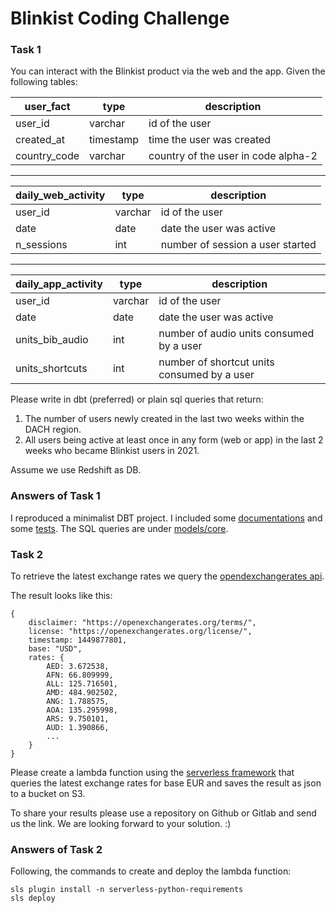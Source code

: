 # Blinkist Coding Challenge

### Task 1

You can interact with the Blinkist product via the web and the app. Given the following tables:

| user_fact    | type      | description                         |
|--------------|-----------|-------------------------------------|
| user_id      | varchar   | id of the user                      |
| created_at   | timestamp | time the user was created           |
| country_code | varchar   | country of the user in code alpha-2 |


---

| daily_web_activity | type    | description                      |
|--------------------|---------|----------------------------------|
| user_id            | varchar | id of the user                   |
| date               | date    | date the user was active         |
| n_sessions         | int     | number of session a user started |

---

| daily_app_activity | type    | description                                 |
|--------------------|---------|---------------------------------------------|
| user_id            | varchar | id of the user                              |
| date               | date    | date the user was active                    |
| units_bib_audio    | int     | number of audio units consumed by a user    |
| units_shortcuts    | int     | number of shortcut units consumed by a user |


Please write in dbt (preferred) or plain sql queries that return:
1. The number of users newly created in the last two weeks within the DACH region. 
2. All users being active at least once in any form (web or app) in the last 2 weeks who became Blinkist users in 2021.

Assume we use Redshift as DB.

### Answers of Task 1

I reproduced a minimalist DBT project. I included some [documentations](./task1/models/core/scr_blinkist.yml) and some [tests](./task1/models/core/mart.yml). The SQL queries are under [models/core](./task1/models/core/).

### Task 2

To retrieve the latest exchange rates we query the [opendexchangerates api](https://docs.openexchangerates.org/docs/latest-json).  

The result looks like this:

```
{
    disclaimer: "https://openexchangerates.org/terms/",
    license: "https://openexchangerates.org/license/",
    timestamp: 1449877801,
    base: "USD",
    rates: {
        AED: 3.672538,
        AFN: 66.809999,
        ALL: 125.716501,
        AMD: 484.902502,
        ANG: 1.788575,
        AOA: 135.295998,
        ARS: 9.750101,
        AUD: 1.390866,
        ...
    }
}
```

Please create a lambda function using the [serverless framework](https://www.serverless.com/framework/docs/providers/aws/guide/functions) that queries the latest exchange rates for base EUR and saves the result as json to a bucket on S3.

To share your results please use a repository on Github or Gitlab and send us the link. We are looking forward to your solution. :)

### Answers of Task 2
Following, the commands to create and deploy the lambda function:
```
sls plugin install -n serverless-python-requirements
sls deploy
```